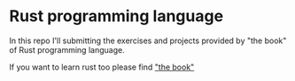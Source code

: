 # Rust programming language
In this repo I'll submitting the exercises and projects provided by "the book" of Rust programming language.

If you want to learn rust too please find ["the book"](https://doc.rust-lang.org/book/) 
